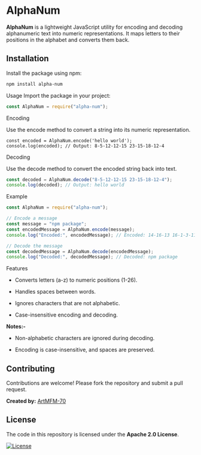 # AlphaNum

**AlphaNum** is a lightweight JavaScript utility for encoding and decoding alphanumeric text into numeric representations. It maps letters to their positions in the alphabet and converts them back.

## Installation

Install the package using npm:

```sh
npm install alpha-num
```

Usage
Import the package in your project:

```js
const AlphaNum = require("alpha-num");
```

Encoding

Use the encode method to convert a string into its numeric representation.

```
const encoded = AlphaNum.encode('hello world');
console.log(encoded); // Output: 8-5-12-12-15 23-15-18-12-4
```

Decoding

Use the decode method to convert the encoded string back into text.

```js
const decoded = AlphaNum.decode("8-5-12-12-15 23-15-18-12-4");
console.log(decoded); // Output: hello world
```

Example

```js
const AlphaNum = require("alpha-num");

// Encode a message
const message = "npm package";
const encodedMessage = AlphaNum.encode(message);
console.log("Encoded:", encodedMessage); // Encoded: 14-16-13 16-1-3-11-1-7-5

// Decode the message
const decodedMessage = AlphaNum.decode(encodedMessage);
console.log("Decoded:", decodedMessage); // Decoded: npm package
```

Features

- Converts letters (a-z) to numeric positions (1-26).

- Handles spaces between words.

- Ignores characters that are not alphabetic.

- Case-insensitive encoding and decoding.

**Notes:-**

- Non-alphabetic characters are ignored during decoding.

- Encoding is case-insensitive, and spaces are preserved.

## Contributing

Contributions are welcome! Please fork the repository and submit a pull request.

**Created by:** [ArtMFM-70](https://github.com/ArtMFM-70)

## License

The code in this repository is licensed under the **Apache 2.0 License**.

[![License](https://img.shields.io/badge/License-Apache_2.0-0298c3.svg)](https://opensource.org/licenses/Apache-2.0)